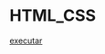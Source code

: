 # HTML_CSS
 
 <a href="https://professorguanabara.github.io/HTM_CSS/Desafios do Guanabara/Exercisio.004/index.html">executar</a>
